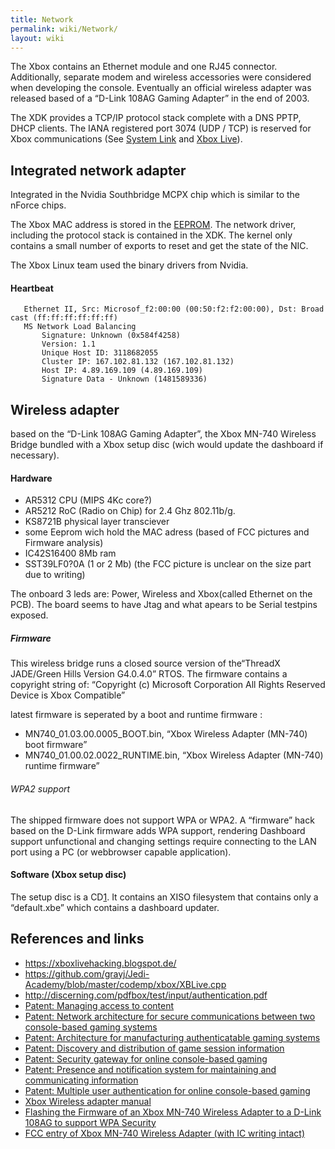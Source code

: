 ```yaml
---
title: Network
permalink: wiki/Network/
layout: wiki
---
```


The Xbox contains an Ethernet module and one RJ45 connector.
Additionally, separate modem and wireless accessories were considered
when developing the console. Eventually an official wireless adapter was
released based of a “D-Link 108AG Gaming Adapter” in the end of 2003.

The XDK provides a TCP/IP protocol stack complete with a DNS PPTP, DHCP
clients. The IANA registered port 3074 (UDP / TCP) is reserved for Xbox
communications (See [System Link](/wiki/System_Link "wikilink") and [Xbox
Live](/wiki/Xbox_Live "wikilink")).

Integrated network adapter
--------------------------

Integrated in the Nvidia Southbridge MCPX chip which is similar to the
nForce chips.

The Xbox MAC address is stored in the [EEPROM](/wiki/EEPROM "wikilink"). The
network driver, including the protocol stack is contained in the XDK.
The kernel only contains a small number of exports to reset and get the
state of the NIC.

The Xbox Linux team used the binary drivers from Nvidia.

#### Heartbeat

`   Ethernet II, Src: Microsof_f2:00:00 (00:50:f2:f2:00:00), Dst: Broadcast (ff:ff:ff:ff:ff:ff)`  
`   MS Network Load Balancing`  
`       Signature: Unknown (0x584f4258)`  
`       Version: 1.1`  
`       Unique Host ID: 3118682055`  
`       Cluster IP: 167.102.81.132 (167.102.81.132)`  
`       Host IP: 4.89.169.109 (4.89.169.109)`  
`       Signature Data - Unknown (1481589336)`

Wireless adapter
----------------

based on the “D-Link 108AG Gaming Adapter”, the Xbox MN-740 Wireless
Bridge bundled with a Xbox setup disc (wich would update the dashboard
if necessary).

#### Hardware

-   AR5312 CPU (MIPS 4Kc core?)
-   AR5212 RoC (Radio on Chip) for 2.4 Ghz 802.11b/g.
-   KS8721B physical layer transciever
-   some Eeprom wich hold the MAC adress (based of FCC pictures and
    Firmware analysis)
-   IC42S16400 8Mb ram
-   SST39LF0?0A (1 or 2 Mb) (the FCC picture is unclear on the size part
    due to writing)

The onboard 3 leds are: Power, Wireless and Xbox(called Ethernet on the
PCB). The board seems to have Jtag and what apears to be Serial testpins
exposed.

##### Firmware

This wireless bridge runs a closed source version of the“ThreadX
JADE/Green Hills Version G4.0.4.0” RTOS. The firmware contains a
copyright string of: “Copyright (c) Microsoft Corporation All Rights
Reserved Device is Xbox Compatible”

latest firmware is seperated by a boot and runtime firmware :

-   MN740\_01.03.00.0005\_BOOT.bin, “Xbox Wireless Adapter (MN-740) boot
    firmware”
-   MN740\_01.00.02.0022\_RUNTIME.bin, “Xbox Wireless Adapter (MN-740)
    runtime firmware”

###### WPA2 support

The shipped firmware does not support WPA or WPA2. A “firmware” hack
based on the D-Link firmware adds WPA support, rendering Dashboard
support unfunctional and changing settings require connecting to the LAN
port using a PC (or webbrowser capable application).

#### Software (Xbox setup disc)

The setup disc is a CD[1](http://redump.org/disc/53586/). It contains an
XISO filesystem that contains only a “default.xbe” which contains a
dashboard updater.

References and links
--------------------

-   [<https://xboxlivehacking.blogspot.de/>](https://xboxlivehacking.blogspot.de/)
-   [<https://github.com/grayj/Jedi-Academy/blob/master/codemp/xbox/XBLive.cpp>](https://github.com/grayj/Jedi-Academy/blob/master/codemp/xbox/XBLive.cpp)
-   [<http://discerning.com/pdfbox/test/input/authentication.pdf>](http://discerning.com/pdfbox/test/input/authentication.pdf)
-   [Patent: Managing access to
    content](https://www.google.com/patents/US20040009815)
-   [Patent: Network architecture for secure communications between two
    console-based gaming
    systems](https://www.google.com/patents/US20030093669)
-   [Patent: Architecture for manufacturing authenticatable gaming
    systems](https://www.google.com/patents/US20030093668)
-   [Patent: Discovery and distribution of game session
    information](https://www.google.com/patents/US7803052)
-   [Patent: Security gateway for online console-based
    gaming](https://www.google.com/patents/US20030229779)
-   [Patent: Presence and notification system for maintaining and
    communicating
    information](https://www.google.com/patents/US20030233537)
-   [Patent: Multiple user authentication for online console-based
    gaming](https://www.google.com/patents/US7218739)
-   [Xbox Wireless adapter
    manual](https://web.archive.org/web/20040831091347/http://www.xbox.com:80/assets/en-us/HardwareManuals/Xnewt.pdf)
-   [Flashing the Firmware of an Xbox MN-740 Wireless Adapter to a
    D-Link 108AG to support WPA
    Security](https://www.hanselman.com/blog/FlashingTheFirmwareOfAnXboxMN740WirelessAdapterToADLink108AGToSupportWPASecurity.aspx)
-   [FCC entry of Xbox MN-740 Wireless Adapter (with IC writing
    intact)](https://fccid.io/C3KMN740/Internal-Photos/Internal-Photos-360373.iframe)

